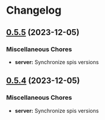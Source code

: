 # Changelog

## [0.5.5](https://github.com/gbbirkisson/spis/compare/server-v0.5.4...server-v0.5.5) (2023-12-05)


### Miscellaneous Chores

* **server:** Synchronize spis versions

## [0.5.4](https://github.com/gbbirkisson/spis/compare/server-v0.5.3...server-v0.5.4) (2023-12-05)


### Miscellaneous Chores

* **server:** Synchronize spis versions
